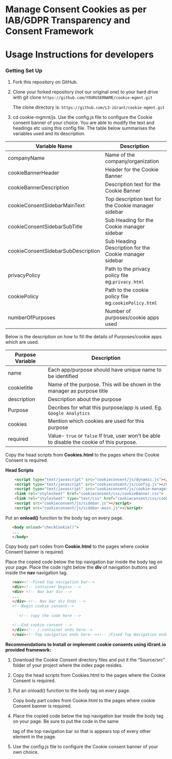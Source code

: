 # Manage Consent Cookies as per IAB/GDPR Transparency and Consent Framework

# Usage Instructions for developers

### Getting Set Up

1. Fork this repository on GitHub.
2. Clone your forked repository (not our original one) to your hard drive with git clone `https://github.com/YOURUSERNAME/cookie-mgmnt.git` 
   
   The clone directory is: 
  `https://github.com/L3-iGrant/cookie-mgmnt.git`

3. cd cookie-mgmnt/js. Use the config.js file to configure the Cookie consent banner of your choice. You are able to modify the text and headings etc using this config file. The table below summarises the variables used and its description.

| Variable Name | Description |
|---|----|
| companyName | Name of the company/organization |
| cookieBannerHeader | Header for the Cookie Banner |
| cookieBannerDescription | Description text for the Cookie Banner |
| cookieConsentSidebarMainText| Top description text for the Cookie manager sidebar |
| cookieConsentSidebarSubTitle| Sub Heading for the Cookie manager sidebar|
| cookieConsentSidebarSubDescription| Sub Heading Description for the Cookie manager sidebar|
| privacyPolicy| Path to the privacy policy file eg.`privacy.html`|
| cookiePolicy| Path to the cookie policy file eg.`cookiePolicy.html`|
| numberOfPurposes| Number of purposes/cookie apps used|

Below is the description on how to fill the details of Purposes/cookie apps which are used.


| Purpose Variable| Description |
|---|----|
| name | Each app/purpose should have unique name to be identified |
| cookietitle | Name of the purpose. This will be shown in the manager as purpose title|
| description | Description about the purpose|
| Purpose | Decribes for what this purpose/app is used. Eg. `Google Analytics`|
| cookies | Mention which cookies are used for this purpose|
| required | Value- `true` or `false` If true, user won't be able to disable the cookie of this purpose.|



Copy the head scripts from **Cookies.html** to the pages where the Cookie Consent is required.

**Head Scripts**
```html
    <script type="text/javascript" src="cookieconsent/js/dynamic.js"></script>
    <script type="text/javascript" src="cookieconsent/js/config.js"></script>
    <script type="text/javascript" src="cookieconsent/js/cookie-manager.js"></script>
    <link rel="stylesheet" href="cookieconsent/css/cookieBanner.css">
    <link rel="stylesheet" type="text/css" href="cookieconsent/css/cookieSidebar.css" />
    <script src="cookieconsent/js/sidebar.js"></script>
    <script src="cookieconsent/js/sidebar-main.js"></script>
```
Put an **onload()** function to the body tag on every page.
```html
   <body onload="checkCookie()">
   ...
   </body>
```
Copy body part codes from **Cookie.html** to the pages where cookie Consent banner is required.

Place the copied code below the top navigation bar inside the body tag on your page. Place the code right below the **div** of
navigation buttons and inside the **nav** navigation tag.
```html
   <nav><!--Fixed top navigation bar-->
   <div><!-- Container begins --> 
   <div> <!-- Nav bar div -->
   ...
   </div> <!-- Nav bar div Ends -->
   <!--Begin cookie consent-->
      
      <!-- copy the code here -->
   
   <!--End cookie consent -->
   </div><!-- /.container ends here-->
   </nav><!--Top navigation ends here--><!-- /Fixed Top Navigation ends here-->
```


**Recommendations to Install or implement cookie consents using iGrant.io provided framework:**

1. Download the Cookie Consent directory files and put it the “Source/src” folder of your project where the index page resides.
2. Copy the head scripts from Cookies.html to the pages where the Cookie Consent is required.
3. Put an onload() function to the body tag on every page.
  
	Copy body part codes from Cookie.html to the pages where cookie 	Consent banner is required. 

4. Place the copied code below the top navigation bar inside the body tag on your page. Be sure to put the code in the same <div> tag of the top navigation bar so that is appears top of every other element in the page. 

5. Use the config.js file to configure the Cookie consent banner of your own choice.







